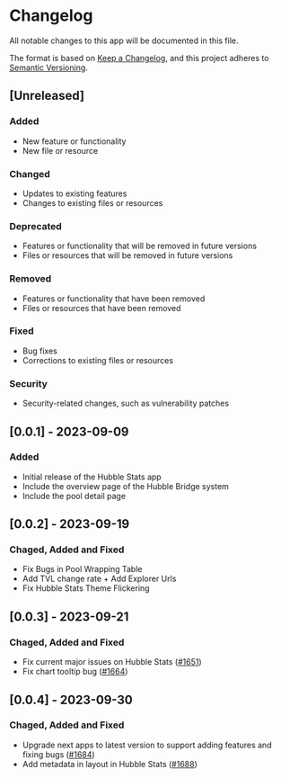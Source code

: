 # Changelog

All notable changes to this app will be documented in this file.

The format is based on [Keep a Changelog](https://keepachangelog.com/en/1.0.0/),
and this project adheres to [Semantic Versioning](https://semver.org/spec/v2.0.0.html).

## [Unreleased]

### Added

- New feature or functionality
- New file or resource

### Changed

- Updates to existing features
- Changes to existing files or resources

### Deprecated

- Features or functionality that will be removed in future versions
- Files or resources that will be removed in future versions

### Removed

- Features or functionality that have been removed
- Files or resources that have been removed

### Fixed

- Bug fixes
- Corrections to existing files or resources

### Security

- Security-related changes, such as vulnerability patches

## [0.0.1] - 2023-09-09

### Added

- Initial release of the Hubble Stats app
- Include the overview page of the Hubble Bridge system
- Include the pool detail page

## [0.0.2] - 2023-09-19

### Chaged, Added and Fixed

- Fix Bugs in Pool Wrapping Table
- Add TVL change rate + Add Explorer Urls
- Fix Hubble Stats Theme Flickering

## [0.0.3] - 2023-09-21

### Chaged, Added and Fixed

- Fix current major issues on Hubble Stats ([#1651](https://github.com/webb-tools/webb-dapp/pull/1651))
- Fix chart tooltip bug ([#1664](https://github.com/webb-tools/webb-dapp/pull/1664))

## [0.0.4] - 2023-09-30

### Chaged, Added and Fixed

- Upgrade next apps to latest version to support adding features and fixing bugs ([#1684](https://github.com/webb-tools/webb-dapp/pull/1684))
- Add metadata in layout in Hubble Stats ([#1688](https://github.com/webb-tools/webb-dapp/pull/1688))
